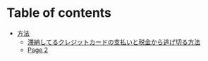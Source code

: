 # Table of contents

* [方法](README.md)
  * [滞納してるクレジットカードの支払いと税金から逃げ切る方法](fang-fa/shiterukurejittokdonoitokarageru.md)
  * [Page 2](fang-fa/page-2.md)
